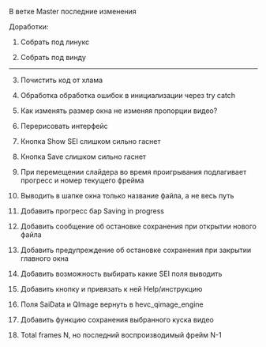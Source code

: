 В ветке  Master последние изменения


Доработки:

1. Собрать под линукс

2. Собрать под винду
--------------------

3. Почистить код от хлама

4. Обработка обработка ошибок в инициализации через try catch

5. Как изменять размер окна не изменяя пропорции видео?

6. Перерисовать интерфейс

7. Кнопка Show SEI слишком сильно гаснет

8. Кнопка Save слишком сильно гаснет

9.  При перемещении слайдера во время проигрывания подлагивает прогресс и номер текущего фрейма

10. Выводить в шапке окна только название файла, а не весь путь
    
11. Добавить прогресс бар Saving in progress 

12. Добавить сообщение об остановке сохранения при открытии нового файла

13. Добавить предупреждение об остановке сохранения при закрытии главного окна

14. Добавить возможность выбирать какие SEI поля выводить

15. Добавить кнопку и привязать к ней Help/инструкцию 

16. Поля SaiData и QImage вернуть в hevc_qimage_engine

17. Добавить функцию сохранения выбранного куска видео

18. Total frames N, но последний воспроизводимый фрейм N-1


